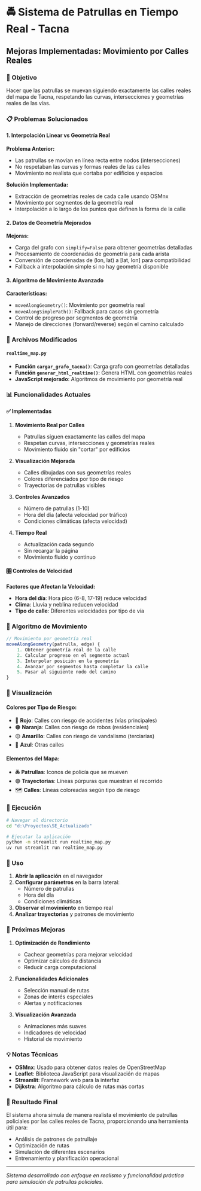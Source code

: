 # 🚔 Sistema de Patrullas en Tiempo Real - Tacna

## Mejoras Implementadas: Movimiento por Calles Reales

### 🎯 Objetivo
Hacer que las patrullas se muevan siguiendo exactamente las calles reales del mapa de Tacna, respetando las curvas, intersecciones y geometrías reales de las vías.

### 📋 Problemas Solucionados

#### 1. **Interpolación Linear vs Geometría Real**
**Problema Anterior:**
- Las patrullas se movían en línea recta entre nodos (intersecciones)
- No respetaban las curvas y formas reales de las calles
- Movimiento no realista que cortaba por edificios y espacios

**Solución Implementada:**
- Extracción de geometrías reales de cada calle usando OSMnx
- Movimiento por segmentos de la geometría real
- Interpolación a lo largo de los puntos que definen la forma de la calle

#### 2. **Datos de Geometría Mejorados**
**Mejoras:**
- Carga del grafo con `simplify=False` para obtener geometrías detalladas
- Procesamiento de coordenadas de geometría para cada arista
- Conversión de coordenadas de (lon, lat) a [lat, lon] para compatibilidad
- Fallback a interpolación simple si no hay geometría disponible

#### 3. **Algoritmo de Movimiento Avanzado**
**Características:**
- `moveAlongGeometry()`: Movimiento por geometría real
- `moveAlongSimplePath()`: Fallback para casos sin geometría
- Control de progreso por segmentos de geometría
- Manejo de direcciones (forward/reverse) según el camino calculado

### 🔧 Archivos Modificados

#### `realtime_map.py`
- **Función `cargar_grafo_tacna()`**: Carga grafo con geometrías detalladas
- **Función `generar_html_realtime()`**: Genera HTML con geometrías reales
- **JavaScript mejorado**: Algoritmos de movimiento por geometría real

### 📊 Funcionalidades Actuales

#### ✅ Implementadas
1. **Movimiento Real por Calles**
   - Patrullas siguen exactamente las calles del mapa
   - Respetan curvas, intersecciones y geometrías reales
   - Movimiento fluido sin "cortar" por edificios

2. **Visualización Mejorada**
   - Calles dibujadas con sus geometrías reales
   - Colores diferenciados por tipo de riesgo
   - Trayectorias de patrullas visibles

3. **Controles Avanzados**
   - Número de patrullas (1-10)
   - Hora del día (afecta velocidad por tráfico)
   - Condiciones climáticas (afecta velocidad)

4. **Tiempo Real**
   - Actualización cada segundo
   - Sin recargar la página
   - Movimiento fluido y continuo

#### 🎛️ Controles de Velocidad

**Factores que Afectan la Velocidad:**
- **Hora del día**: Hora pico (6-8, 17-19) reduce velocidad
- **Clima**: Lluvia y neblina reducen velocidad
- **Tipo de calle**: Diferentes velocidades por tipo de vía

### 🧮 Algoritmo de Movimiento

```javascript
// Movimiento por geometría real
moveAlongGeometry(patrulla, edge) {
    1. Obtener geometría real de la calle
    2. Calcular progreso en el segmento actual
    3. Interpolar posición en la geometría
    4. Avanzar por segmentos hasta completar la calle
    5. Pasar al siguiente nodo del camino
}
```

### 🎨 Visualización

#### Colores por Tipo de Riesgo:
- 🔴 **Rojo**: Calles con riesgo de accidentes (vías principales)
- 🟠 **Naranja**: Calles con riesgo de robos (residenciales)
- 🟡 **Amarillo**: Calles con riesgo de vandalismo (terciarias)
- 🔵 **Azul**: Otras calles

#### Elementos del Mapa:
- 🚔 **Patrullas**: Iconos de policía que se mueven
- 🟣 **Trayectorias**: Líneas púrpuras que muestran el recorrido
- 🗺️ **Calles**: Líneas coloreadas según tipo de riesgo

### 🚀 Ejecución

```bash
# Navegar al directorio
cd "d:\Proyectos\SE_Actualizado"

# Ejecutar la aplicación
python -m streamlit run realtime_map.py
uv run streamlit run realtime_map.py
```

### 📱 Uso

1. **Abrir la aplicación** en el navegador
2. **Configurar parámetros** en la barra lateral:
   - Número de patrullas
   - Hora del día
   - Condiciones climáticas
3. **Observar el movimiento** en tiempo real
4. **Analizar trayectorias** y patrones de movimiento

### 🔄 Próximas Mejoras

1. **Optimización de Rendimiento**
   - Cachear geometrías para mejorar velocidad
   - Optimizar cálculos de distancia
   - Reducir carga computacional

2. **Funcionalidades Adicionales**
   - Selección manual de rutas
   - Zonas de interés especiales
   - Alertas y notificaciones

3. **Visualización Avanzada**
   - Animaciones más suaves
   - Indicadores de velocidad
   - Historial de movimiento

### 💡 Notas Técnicas

- **OSMnx**: Usado para obtener datos reales de OpenStreetMap
- **Leaflet**: Biblioteca JavaScript para visualización de mapas
- **Streamlit**: Framework web para la interfaz
- **Dijkstra**: Algoritmo para cálculo de rutas más cortas

### 🎯 Resultado Final

El sistema ahora simula de manera realista el movimiento de patrullas policiales por las calles reales de Tacna, proporcionando una herramienta útil para:

- Análisis de patrones de patrullaje
- Optimización de rutas
- Simulación de diferentes escenarios
- Entrenamiento y planificación operacional

---

*Sistema desarrollado con enfoque en realismo y funcionalidad práctica para simulación de patrullas policiales.*
